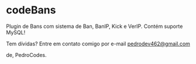 # codeBans
Plugin de Bans com sistema de Ban, BanIP, Kick e VerIP. Contém suporte MySQL!

Tem dívidas? Entre em contato comigo por e-mail pedrodev462@gmail.com

de, PedroCodes.

